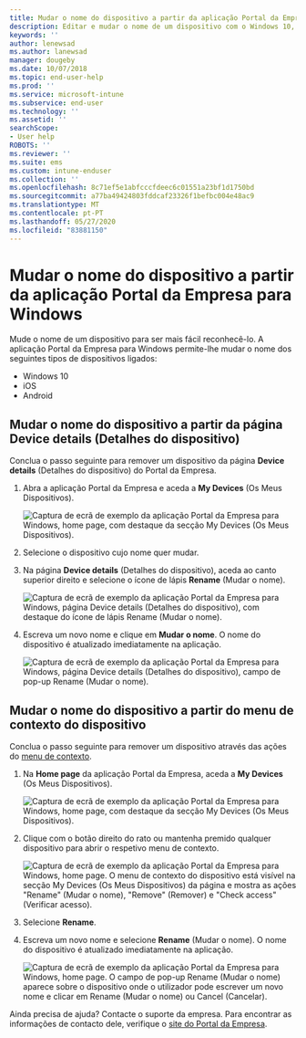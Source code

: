 ```yaml
---
title: Mudar o nome do dispositivo a partir da aplicação Portal da Empresa do Intune para Windows
description: Editar e mudar o nome de um dispositivo com o Windows 10, Android, iOS ou Microsoft HoloLens no Portal da Empresa do Intune para Windows
keywords: ''
author: lenewsad
ms.author: lanewsad
manager: dougeby
ms.date: 10/07/2018
ms.topic: end-user-help
ms.prod: ''
ms.service: microsoft-intune
ms.subservice: end-user
ms.technology: ''
ms.assetid: ''
searchScope:
- User help
ROBOTS: ''
ms.reviewer: ''
ms.suite: ems
ms.custom: intune-enduser
ms.collection: ''
ms.openlocfilehash: 8c71ef5e1abfcccfdeec6c01551a23bf1d1750bd
ms.sourcegitcommit: a77ba49424803fddcaf23326f1befbc004e48ac9
ms.translationtype: MT
ms.contentlocale: pt-PT
ms.lasthandoff: 05/27/2020
ms.locfileid: "83881150"
---
```

# <a name="rename-device-from-the-company-portal-app-for-windows"></a>Mudar o nome do dispositivo a partir da aplicação Portal da Empresa para Windows
Mude o nome de um dispositivo para ser mais fácil reconhecê-lo. A aplicação Portal da Empresa para Windows permite-lhe mudar o nome dos seguintes tipos de dispositivos ligados:  
* Windows 10
* iOS
* Android  

## <a name="rename-device-from-device-details-page"></a>Mudar o nome do dispositivo a partir da página **Device details** (Detalhes do dispositivo)  
Conclua o passo seguinte para remover um dispositivo da página **Device details** (Detalhes do dispositivo) do Portal da Empresa. 

1. Abra a aplicação Portal da Empresa e aceda a **My Devices** (Os Meus Dispositivos).  

    ![Captura de ecrã de exemplo da aplicação Portal da Empresa para Windows, home page, com destaque da secção My Devices (Os Meus Dispositivos).](./media/1809_CheckAccess_Context_Select_Device.png)  
2. Selecione o dispositivo cujo nome quer mudar.
3. Na página **Device details** (Detalhes do dispositivo), aceda ao canto superior direito e selecione o ícone de lápis **Rename** (Mudar o nome).  

     ![Captura de ecrã de exemplo da aplicação Portal da Empresa para Windows, página Device details (Detalhes do dispositivo), com destaque do ícone de lápis Rename (Mudar o nome).](./media/1809_Rename_CPapp_Windows_icon.png) 
4. Escreva um novo nome e clique em **Mudar o nome**. O nome do dispositivo é atualizado imediatamente na aplicação.  

     ![Captura de ecrã de exemplo da aplicação Portal da Empresa para Windows, página Device details (Detalhes do dispositivo), campo de pop-up Rename (Mudar o nome).](./media/1808_RenameApp_Popup.png)  

## <a name="rename-device-from-device-context-menu"></a>Mudar o nome do dispositivo a partir do menu de contexto do dispositivo  
Conclua o passo seguinte para remover um dispositivo através das ações do [menu de contexto](https://docs.microsoft.com//windows/uwp/design/controls-and-patterns/menus).  

1. Na **Home page** da aplicação Portal da Empresa, aceda a **My Devices** (Os Meus Dispositivos).

    ![Captura de ecrã de exemplo da aplicação Portal da Empresa para Windows, home page, com destaque da secção My Devices (Os Meus Dispositivos).](./media/1809_CheckAccess_Context_Select_Device.png)  
2. Clique com o botão direito do rato ou mantenha premido qualquer dispositivo para abrir o respetivo menu de contexto.  

    ![Captura de ecrã de exemplo da aplicação Portal da Empresa para Windows, home page. O menu de contexto do dispositivo está visível na secção **My Devices** (Os Meus Dispositivos) da página e mostra as ações "Rename" (Mudar o nome), "Remove" (Remover) e "Check access" (Verificar acesso).](./media/1809_DeviceContextMenu_Windows_CP.png)    
3. Selecione **Rename**.  
4. Escreva um novo nome e selecione **Rename** (Mudar o nome). O nome do dispositivo é atualizado imediatamente na aplicação.  

     ![Captura de ecrã de exemplo da aplicação Portal da Empresa para Windows, home page. O campo de pop-up Rename (Mudar o nome) aparece sobre o dispositivo onde o utilizador pode escrever um novo nome e clicar em Rename (Mudar o nome) ou Cancel (Cancelar).](./media/1808_RenameApp_Popup.png)  

Ainda precisa de ajuda? Contacte o suporte da empresa. Para encontrar as informações de contacto dele, verifique o [site do Portal da Empresa](https://go.microsoft.com/fwlink/?linkid=2010980).

